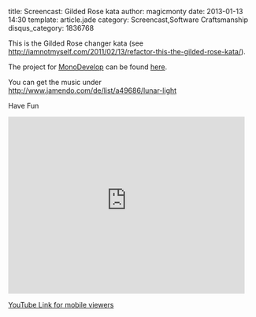 title: Screencast: Gilded Rose kata
author: magicmonty
date: 2013-01-13 14:30
template: article.jade
category: Screencast,Software Craftsmanship
disqus_category: 1836768

This is the Gilded Rose changer kata (see http://iamnotmyself.com/2011/02/13/refactor-this-the-gilded-rose-kata/).

The project for [MonoDevelop](http://monodevelop.com/) can be found [here](https://github.com/magicmonty/gildedrose_kata_monodevelop).

You can get the music under http://www.jamendo.com/de/list/a49686/lunar-light

Have Fun

<iframe style="margin: 0 auto;" width="480" height="360" src="http://www.youtube-nocookie.com/embed/iwWqlqXzrwU?rel=0" frameborder="0" allowfullscreen=""></iframe>

[YouTube Link for mobile viewers](http://youtu.be/iwWqlqXzrwU)
